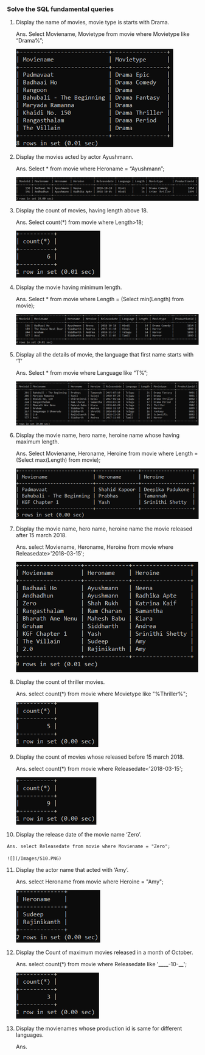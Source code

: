### Solve the SQL fundamental queries

1.	Display the name of movies, movie type is starts with Drama.
    
    Ans. Select Moviename, Movietype from movie where Movietype like “Drama%”;

    ![](/Images/S1.PNG)
2.	Display the movies acted by actor Ayushmann.

    Ans. Select * from movie where Heroname = “Ayushmann”;

    ![](/Images/S2.PNG)

3.	Display the count of movies, having length above 18.
    
    Ans. Select count(*) from movie where Length>18;	
    
    ![](/Images/S3.PNG)

4.	Display the movie having minimum length.

    Ans. Select * from movie where Length = (Select min(Length) from movie);

    ![](/Images/S4.PNG)
    
5.	Display all the details of movie, the language that first name starts with ‘T’

    Ans. Select * from movie where Language like “T%”;

    ![](/Images/S5.PNG)
    
6.	Display the movie name, hero name, heroine name whose having maximum length.
    
    Ans. Select Moviename, Heroname, Heroine from movie where Length = (Select max(Length) from movie);

    ![](/Images/S6.PNG)
    
7.	Display the movie name, hero name, heroine name the movie released after 15 march 2018.

    Ans. select Moviename, Heroname, Heroine from movie where Releasedate>'2018-03-15';
    
    ![](/Images/S7.PNG)
    
8.	Display the count of thriller movies.

    Ans. select count(*) from movie where Movietype like "%Thriller%";

    ![](/Images/S8.PNG)
    
9.	Display the count of movies whose released before 15 march 2018.

    Ans. select count(*) from movie where Releasedate<'2018-03-15';

    ![](/Images/S9.PNG)
    
10.	 Display the release date of the movie name ‘Zero’.
    
    Ans. select Releasedate from movie where Moviename = "Zero";

    ![](/Images/S10.PNG)
    
11.	Display the actor name that acted with ‘Amy’.
    
    Ans. select Heroname from movie where Heroine = "Amy";

    ![](/Images/S11.PNG)
    
12.	Display the Count of maximum movies released in a month of October.

    Ans. select count(*) from movie where Releasedate like '____-10-__';

    ![](/Images/S12.PNG)
    
13.	Display the movienames whose production id is same for different languages.
    
    Ans. 

